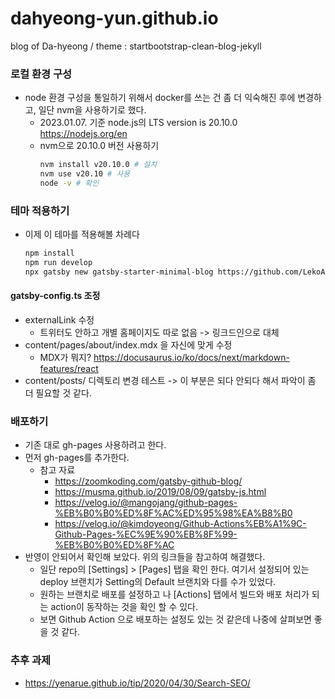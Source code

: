 # dahyeong-yun.github.io
blog of Da-hyeong / theme : startbootstrap-clean-blog-jekyll

### 로컬 환경 구성
- node 환경 구성을 통일하기 위해서 docker를 쓰는 건 좀 더 익숙해진 후에 변경하고, 일단 nvm을 사용하기로 했다.
  - 2023.01.07. 기준 node.js의 LTS version is 20.10.0 <https://nodejs.org/en>
  - nvm으로 20.10.0 버전 사용하기
    ```sh
    nvm install v20.10.0 # 설치
    nvm use v20.10 # 사용
    node -v # 확인
    ```

### 테마 적용하기
- 이제 이 테마를 적용해볼 차례다
  ```sh
  npm install
  npm run develop
  npx gatsby new gatsby-starter-minimal-blog https://github.com/LekoArts/gatsby-starter-minimal-blog
  ```

#### gatsby-config.ts 조정
- externalLink 수정
  - 트위터도 안하고 개별 홈페이지도 따로 없음 -> 링크드인으로 대체
- content/pages/about/index.mdx 을 자신에 맞게 수정
  - MDX가 뭐지? https://docusaurus.io/ko/docs/next/markdown-features/react
- content/posts/ 디렉토리 변경 테스트 -> 이 부분은 되다 안되다 해서 파악이 좀 더 필요할 것 같다.

### 배포하기
- 기존 대로 gh-pages 사용하려고 한다.
- 먼저 gh-pages를 추가한다.
  - 참고 자료
    - https://zoomkoding.com/gatsby-github-blog/
    - https://musma.github.io/2019/08/09/gatsby-js.html
    - https://velog.io/@mangojang/github-pages-%EB%B0%B0%ED%8F%AC%ED%95%98%EA%B8%B0
    - https://velog.io/@kimdoyeong/Github-Actions%EB%A1%9C-Github-Pages-%EC%9E%90%EB%8F%99-%EB%B0%B0%ED%8F%AC
- 반영이 안되어서 확인해 보았다. 위의 링크들을 참고하여 해결했다.
  - 일단 repo의 [Settings] > [Pages] 탭을 확인 한다. 여기서 설정되어 있는 deploy 브랜치가 Setting의 Default 브랜치와 다를 수가 있었다.
  - 원하는 브랜치로 배포를 설정하고 나 [Actions] 탭에서 빌드와 배포 처리가 되는 action이 동작하는 것을 확인 할 수 있다.
  - 보면 Github Action 으로 배포하는 설정도 있는 것 같은데 나중에 살펴보면 좋을 것 같다.

### 추후 과제
- https://yenarue.github.io/tip/2020/04/30/Search-SEO/
